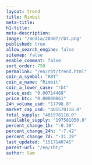 ```yaml
---
layout: trend
title: Rimbit
meta-title: 
h1-title: 
meta-description: 
image: "/media/20407/rbt.png"
published: true
allow_search_engine: false
sitemap: false
enable_comment: false
sort_order: 750
permalink: "/en/rbt/trend.html"
coin_a_symbol: "RBT"
coin_a_name: "Rimbit"
coin_a_lower_case: "rbt"
price_usd: "0.00714468"
price_btc: "0.00000061"
24h_volume_usd: "17798.8"
market_cap_usd: "401578118.0"
total_supply: "401578118.0"
available_supply: "197581050.0"
percent_change_1h: "-0.39"
percent_change_24h: "-7.42"
percent_change_7d: "-31.39"
last_updated: "1517140745"
parent-url: "/en/rbt/"
author: Sam
---
```


